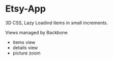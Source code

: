 # Etsy-App

3D CSS, Lazy Loadind items in small increments.

Views managed by Backbone
- items view
- details view
- picture zoom

